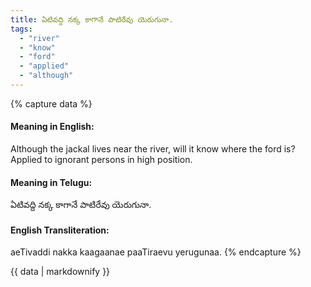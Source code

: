 ```yaml
---
title: ఏటివద్ది నక్క కాగానే పాటిరేవు యెరుగునా.
tags:
  - "river"
  - "know"
  - "ford"
  - "applied"
  - "although"
---
```


{% capture data %}
#### Meaning in English:
Although the jackal lives near the river, will it know where the ford is?
Applied to ignorant persons in high position.

#### Meaning in Telugu:
ఏటివద్ది నక్క కాగానే పాటిరేవు యెరుగునా.

#### English Transliteration:
aeTivaddi nakka kaagaanae paaTiraevu yerugunaa.
{% endcapture %}

{{ data | markdownify }}

